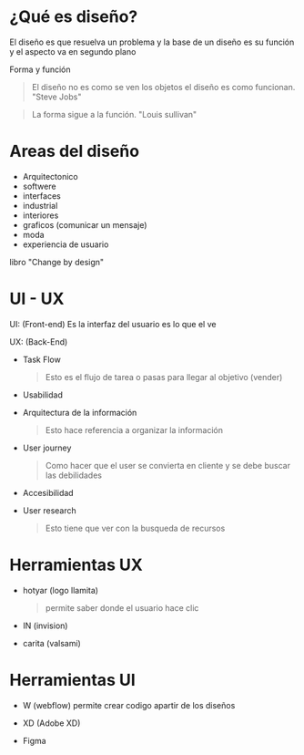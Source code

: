 # ¿Qué es diseño?

El diseño es que resuelva un problema y la base de un diseño es su función y el aspecto va en segundo plano

Forma y función 

> El diseño no es como se ven los objetos el diseño es como funcionan. "Steve Jobs"

> La forma sigue a la función. "Louis sullivan"

# Areas del diseño
- Arquitectonico
- softwere
- interfaces
- industrial
- interiores
- graficos (comunicar un mensaje)
- moda
- experiencia de usuario

libro "Change by design"

# UI - UX
UI: (Front-end) Es la interfaz del usuario es lo que el ve

UX: (Back-End) 
- Task Flow 
    > Esto es el flujo de tarea o pasas para llegar al objetivo (vender)
- Usabilidad

- Arquitectura de la información
    > Esto hace referencia a organizar la información

- User journey
    > Como hacer que el user se convierta en cliente y se debe buscar las debilidades

- Accesibilidad

- User research
    > Esto tiene que ver con la busqueda de recursos

# Herramientas UX
- hotyar (logo llamita)
    > permite saber donde el usuario hace clic 

- IN (invision)

- carita (valsami)

# Herramientas UI
- W (webflow) permite crear codigo apartir de los diseños

- XD (Adobe XD)

- Figma


